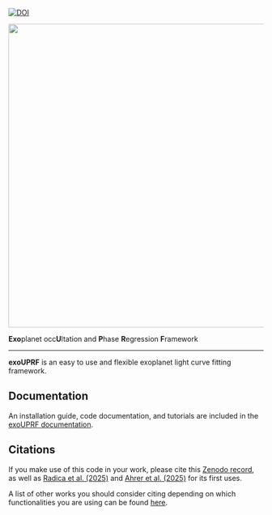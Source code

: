 [![DOI](https://zenodo.org/badge/802065450.svg)](https://zenodo.org/doi/10.5281/zenodo.12628066)

<p align="center">
  <img width = "600" src="./docs/figures/logo.png"/>
</p>

**Exo**planet occ**U**ltation and **P**hase **R**egression **F**ramework
___


**exoUPRF** is an easy to use and flexible exoplanet light curve fitting framework.

## Documentation
An installation guide, code documentation, and tutorials are included in the [exoUPRF documentation](https://exouprf.readthedocs.io/en/latest/index.html).

## Citations
If you make use of this code in your work, please cite this [Zenodo record](https://zenodo.org/records/12628067), as well as [Radica et al. (2025)](https://ui.adsabs.harvard.edu/abs/2025ApJ...979L...5R/exportcitation)  and [Ahrer et al. (2025)](https://ui.adsabs.harvard.edu/abs/2025arXiv250420428A/abstract) for its first uses.  

A list of other works you should consider citing depending on which functionalities you are using can be found [here](https://exouprf.readthedocs.io/en/latest/content/citations.html).